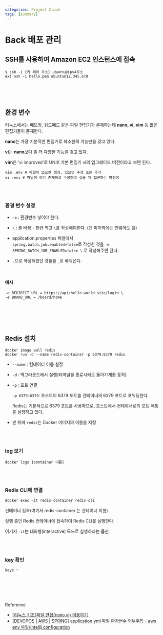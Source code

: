 ```yaml
---
categories: Project Cloud
tags: [summary]
---
```


# Back 배포 관리 
## SSH를 사용하여 Amazon EC2 인스턴스에 접속
```
$ ssh -i {키 페어 주소} ubuntu@ipv4주소
ex) ssh -i hello.pem ubuntu@12.345.678
```
<br><br><br>

## 환경 변수 
리눅스에서는 메모장, 워드패드 같은 파일 편집기가 존재하는데 **nano, vi, vim** 등 많은 편집기들이 존재한다.

**nano**는 가장 기본적인 편집기로 최소한의 기능만을 갖고 있다.

**vi**는 **nano**보다 좀 더 다양한 기능을 갖고 있다.

**vim**은 'vi improved'로 UNIX 기본 편집기 vi의 업그레이드 버전이라고 보면 된다.
 
```
vim .env # 파일이 없으면 생성, 있으면 수정 또는 추가
vi .env # 파일이 이미 존재하고 수정하고 싶을 때 접근하는 명령어
```

<br><br>

### 환경 변수 설정
- `-e` : 환경변수 넣어야 한다.

-  `\` : 줄 바꿈 - 한칸 띄고 `\`를 작성해야한다. (맨 마지막에는 안넣어도 됨)
 
- application.properties 파일에서            
  `spring.batch.job.enabled=false`로 작성한 것을 `-e SPRING_BATCH_JOB_ENABLED=false \` 로 작성해주면 된다.

- `.`으로 작성해왔던 것들을 `_`로 바꿔쓴다.

<br>

#### 예시
```
-e REDIRECT_URL = https://api/hello.world.site/login \
-e BOARD_URL = /board/home
```

<br><br><br><br>

## Redis 설치
```
docker image pull redis
docker run -d --name redis-container -p 6379:6379 redis
```
- `--name` : 컨테이너 이름 설정
- `-d` : 백그라운드에서 실행(터미널을 종료시켜도 돌아가게끔 동작)
- `-p` : 포트 연결
    
    `-p 6379:6379`: 호스트의 6379 포트를 컨테이너의 6379 포트로 포워딩한다. 
    
    Redis는 기본적으로 6379 포트를 사용하므로, 호스트에서 컨테이너로의 포트 매핑을 설정하고 있다.
    
- 맨 뒤에 `redis`는 Docker 이미지의 이름을 지정

<br><br>

### log 보기
```
docker logs {container 이름}
```

<br><br>

### Redis CLI에 연결
```java
docker exec -it redis-container redis-cli  
```
컨테이너 접속(여기서 redis-container 는 컨테이너 이름)      

실행 중인 Redis 컨테이너에 접속하여 Redis CLI를 실행한다.    

여기서 `-it`는 대화형(interactive) 모드로 실행하라는 옵션

<br><br>

### key 확인
```java
keys *
```

<br><br><br><br>

Reference        
- [[리눅스 기초]파일 편집(nano,vi) 이용하기](https://roadofdevelopment.tistory.com/12)                                 
- [[DEVOPOS | AWS | SPRING] application.yml 파일 환경변수 외부주입 - aws env 파일/intellij configuration](https://youngseo-computerblog.tistory.com/80)                  
